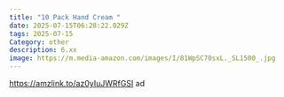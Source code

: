 ```yaml
---
title: "10 Pack Hand Cream "
date: 2025-07-15T06:28:22.029Z
tags: 2025-07-15
Category: other
description: 6.xx
image: https://m.media-amazon.com/images/I/81WpSC70sxL._SL1500_.jpg
---
```

https://amzlink.to/az0yIuJWRfGSI ad